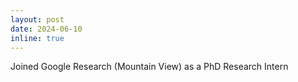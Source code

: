 ```yaml
---
layout: post
date: 2024-06-10
inline: true
---
```


Joined Google Research (Mountain View) as a PhD Research Intern
